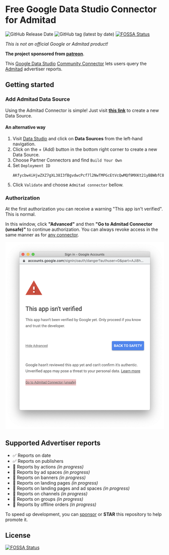# Free Google Data Studio Connector for Admitad
![GitHub Release Date](https://img.shields.io/github/release-date/cawa-93/admitad-data-studio-connector?label=last%20update) ![GitHub tag (latest by date)](https://img.shields.io/github/v/tag/cawa-93/admitad-data-studio-connector?label=last%20version)
[![FOSSA Status](https://app.fossa.com/api/projects/git%2Bgithub.com%2Fcawa-93%2Fadmitad-data-studio-connector.svg?type=shield)](https://app.fossa.com/projects/git%2Bgithub.com%2Fcawa-93%2Fadmitad-data-studio-connector?ref=badge_shield)

*This is not an official Google or Admitad product!*

**The project sponsored from [patreon]**.


This [Google Data Studio](https://datastudio.google.com) [Community
Connector](https://developers.google.com/datastudio/connector) lets users query
the [Admitad](https://admitad.com/) advertiser reports.

## Getting started

### Add Admitad Data Source

Using the Admitad Connector is simple! Just visit **[this link](https://datastudio.google.com/datasources/create?connectorId=AKfycbw4iHjwZXZ7gXL38I3fBgvdwcPcf7l2NwTMPGcEtVcQwMQf9MXKt21yBBWbfC8vKKQXnQ)** to create a new Data Source.

#### An alternative way
1. Visit [Data Studio](https://datastudio.google.com/) and click on **Data Sources** from the left-hand navigation.
1. Click on the + (Add) button in the bottom right corner to create a new Data Source.
1. Choose Partner Connectors and find `Build Your Own`
1. Set `Deployment ID`
    ```
    AKfycbw4iHjwZXZ7gXL38I3fBgvdwcPcf7l2NwTMPGcEtVcQwMQf9MXKt21yBBWbfC8vKKQXnQ
    ```
1. Click `Validate` and choose `Admitad connector` bellow.

### Authorization
At the first authorization you can receive a warning "This app isn't verified". This is normal.

In this window, click **"Advanced"** and then **"Go to Admitad Connector (unsafe)"** to continue authorization. You can always revoke access in the same manner as for [any connector](https://support.google.com/datastudio/answer/9053467).

![](authorization-srceenshot.png)

## Supported Advertiser reports

- ✅ Reports on date
- ✅ Reports on publishers
- 🚧 Reports by actions *(in progress)*
- 🚧 Reports by ad spaces *(in progress)*
- 🚧 Reports on banners *(in progress)*
- 🚧 Reports on landing pages *(in progress)*
- 🚧 Reports on landing pages and ad spaces *(in progress)*
- 🚧 Reports on channels *(in progress)*
- 🚧 Reports on groups *(in progress)*
- 🚧 Reports by offline orders *(in progress)*



To speed up development, you can [sponsor][patreon] or **STAR** this repository to help promote it.


[patreon]: https://www.patreon.com/Kozack


## License
[![FOSSA Status](https://app.fossa.com/api/projects/git%2Bgithub.com%2Fcawa-93%2Fadmitad-data-studio-connector.svg?type=large)](https://app.fossa.com/projects/git%2Bgithub.com%2Fcawa-93%2Fadmitad-data-studio-connector?ref=badge_large)